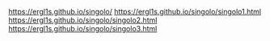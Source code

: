 https://ergl1s.github.io/singolo/
https://ergl1s.github.io/singolo/singolo1.html
https://ergl1s.github.io/singolo/singolo2.html
https://ergl1s.github.io/singolo/singolo3.html